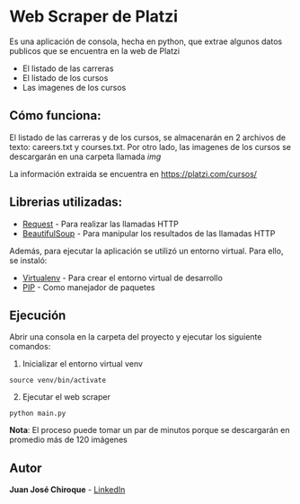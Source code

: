 # Web Scraper de Platzi

Es una aplicación de consola, hecha en python, que extrae algunos datos publicos que se encuentra en la web de Platzi

* El listado de las carreras
* El listado de los cursos
* Las imagenes de los cursos

## Cómo funciona:

El listado de las carreras y de los cursos, se almacenarán en 2 archivos de texto: careers.txt y courses.txt. 
Por otro lado, las imagenes de los cursos se descargarán en una carpeta llamada *img*

La información extraida se encuentra en https://platzi.com/cursos/


## Librerias utilizadas:
* [Request](http://docs.python-requests.org/en/master/) - Para realizar las llamadas HTTP
* [BeautifulSoup](https://www.crummy.com/software/BeautifulSoup/) - Para manipular los resultados de las llamadas HTTP

Además, para ejecutar la aplicación se utilizó un entorno virtual. Para ello, se instaló:
* [Virtualenv](https://virtualenv.pypa.io/en/stable/) - Para crear el entorno virtual de desarrollo 
* [PIP](https://pip.pypa.io/en/stable/installing/) - Como manejador de paquetes

## Ejecución

Abrir una consola en la carpeta del proyecto y ejecutar los siguiente comandos:

1. Inicializar el entorno virtual venv 
```
source venv/bin/activate
```

2. Ejecutar el web scraper
```
python main.py
```

**Nota**: El proceso puede tomar un par de minutos porque se descargarán en promedio más de 120 imágenes


## Autor

**Juan José Chiroque** - [LinkedIn](https://www.linkedin.com/in/jjchiroque)
